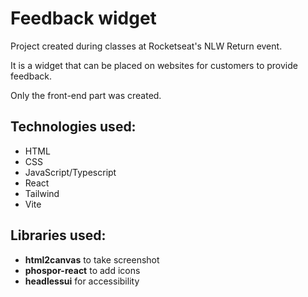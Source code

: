 # Feedback widget

Project created during classes at Rocketseat's NLW Return event.

It is a widget that can be placed on websites for customers to provide feedback.

Only the front-end part was created.

## Technologies used:

- HTML
- CSS
- JavaScript/Typescript
- React
- Tailwind
- Vite

## Libraries used:

- **html2canvas** to take screenshot
- **phospor-react** to add icons
- **headlessui** for accessibility

<!-- ## See the result: -->
